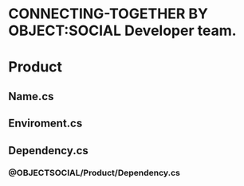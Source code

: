 # CONNECTING-TOGETHER BY OBJECT:SOCIAL Developer team.

# Product
## Name.cs


## Enviroment.cs

## Dependency.cs
### @OBJECTSOCIAL/Product/Dependency.cs
